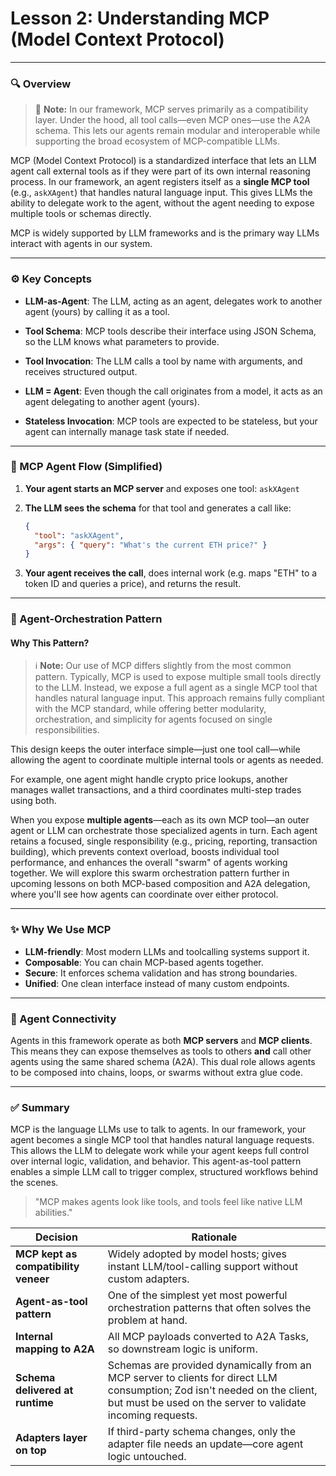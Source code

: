 # **Lesson 2: Understanding MCP (Model Context Protocol)**

---

### 🔍 Overview

> 🧩 **Note:** In our framework, MCP serves primarily as a compatibility layer. Under the hood, all tool calls—even MCP ones—use the A2A schema. This lets our agents remain modular and interoperable while supporting the broad ecosystem of MCP-compatible LLMs.

MCP (Model Context Protocol) is a standardized interface that lets an LLM agent call external tools as if they were part of its own internal reasoning process. In our framework, an agent registers itself as a **single MCP tool** (e.g., `askXAgent`) that handles natural language input. This gives LLMs the ability to delegate work to the agent, without the agent needing to expose multiple tools or schemas directly.

MCP is widely supported by LLM frameworks and is the primary way LLMs interact with agents in our system.

---

### ⚙️ Key Concepts

- **LLM-as-Agent**: The LLM, acting as an agent, delegates work to another agent (yours) by calling it as a tool.

- **Tool Schema**: MCP tools describe their interface using JSON Schema, so the LLM knows what parameters to provide.

- **Tool Invocation**: The LLM calls a tool by name with arguments, and receives structured output.

- **LLM = Agent**: Even though the call originates from a model, it acts as an agent delegating to another agent (yours).

- **Stateless Invocation**: MCP tools are expected to be stateless, but your agent can internally manage task state if needed.

---

### 🧰 MCP Agent Flow (Simplified)

1. **Your agent starts an MCP server** and exposes one tool: `askXAgent`
2. **The LLM sees the schema** for that tool and generates a call like:

   ```json
   {
     "tool": "askXAgent",
     "args": { "query": "What's the current ETH price?" }
   }
   ```

3. **Your agent receives the call**, does internal work (e.g. maps "ETH" to a token ID and queries a price), and returns the result.

---

### 🧠 Agent-Orchestration Pattern

#### Why This Pattern?

> ℹ️ **Note:** Our use of MCP differs slightly from the most common pattern. Typically, MCP is used to expose multiple small tools directly to the LLM. Instead, we expose a full agent as a single MCP tool that handles natural language input. This approach remains fully compliant with the MCP standard, while offering better modularity, orchestration, and simplicity for agents focused on single responsibilities.

This design keeps the outer interface simple—just one tool call—while allowing the agent to coordinate multiple internal tools or agents as needed.

For example, one agent might handle crypto price lookups, another manages wallet transactions, and a third coordinates multi-step trades using both.

When you expose **multiple agents**—each as its own MCP tool—an outer agent or LLM can orchestrate those specialized agents in turn. Each agent retains a focused, single responsibility (e.g., pricing, reporting, transaction building), which prevents context overload, boosts individual tool performance, and enhances the overall "swarm" of agents working together. We will explore this swarm orchestration pattern further in upcoming lessons on both MCP-based composition and A2A delegation, where you'll see how agents can coordinate over either protocol.

---

### ✨ Why We Use MCP

- **LLM-friendly**: Most modern LLMs and toolcalling systems support it.
- **Composable**: You can chain MCP-based agents together.
- **Secure**: It enforces schema validation and has strong boundaries.
- **Unified**: One clean interface instead of many custom endpoints.

---

### 🔌 Agent Connectivity

Agents in this framework operate as both **MCP servers** and **MCP clients**. This means they can expose themselves as tools to others **and** call other agents using the same shared schema (A2A). This dual role allows agents to be composed into chains, loops, or swarms without extra glue code.

---

### ✅ Summary

MCP is the language LLMs use to talk to agents. In our framework, your agent becomes a single MCP tool that handles natural language requests. This allows the LLM to delegate work while your agent keeps full control over internal logic, validation, and behavior. This agent-as-tool pattern enables a simple LLM call to trigger complex, structured workflows behind the scenes.

> "MCP makes agents look like tools, and tools feel like native LLM abilities."

| Decision                             | Rationale                                                                                                                                                                                |
| ------------------------------------ | ---------------------------------------------------------------------------------------------------------------------------------------------------------------------------------------- |
| **MCP kept as compatibility veneer** | Widely adopted by model hosts; gives instant LLM/tool-calling support without custom adapters.                                                                                           |
| **Agent-as-tool pattern**            | One of the simplest yet most powerful orchestration patterns that often solves the problem at hand.                                                                                      |
| **Internal mapping to A2A**          | All MCP payloads converted to A2A Tasks, so downstream logic is uniform.                                                                                                                 |
| **Schema delivered at runtime**      | Schemas are provided dynamically from an MCP server to clients for direct LLM consumption; Zod isn't needed on the client, but must be used on the server to validate incoming requests. |
| **Adapters layer on top**            | If third-party schema changes, only the adapter file needs an update—core agent logic untouched.                                                                                         |

